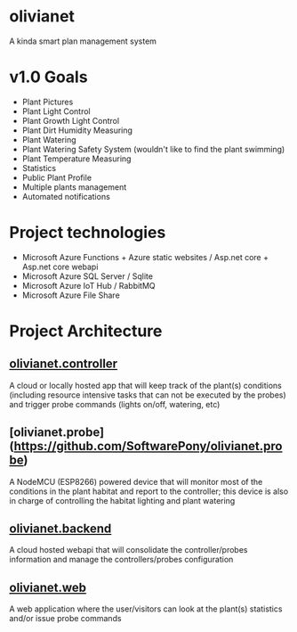 # olivianet
A kinda smart plan management system

# v1.0 Goals
- Plant Pictures
- Plant Light Control
- Plant Growth Light Control
- Plant Dirt Humidity Measuring
- Plant Watering
- Plant Watering Safety System (wouldn't like to find the plant swimming)
- Plant Temperature Measuring
- Statistics
- Public Plant Profile
- Multiple plants management
- Automated notifications

# Project technologies
- Microsoft Azure Functions + Azure static websites / Asp.net core + Asp.net core webapi
- Microsoft Azure SQL Server / Sqlite
- Microsoft Azure IoT Hub / RabbitMQ
- Microsoft Azure File Share

# Project Architecture
## [olivianet.controller](https://github.com/SoftwarePony/olivianet.controller)
A cloud or locally hosted app that will keep track of the plant(s) conditions (including resource intensive tasks that can not be executed by the probes) and trigger probe commands (lights on/off, watering, etc)

## [olivianet.probe] (https://github.com/SoftwarePony/olivianet.probe)
A NodeMCU (ESP8266) powered device that will monitor most of the conditions in the plant habitat and report to the controller; this device is also in charge of controlling the habitat lighting and plant watering

## [olivianet.backend](https://github.com/SoftwarePony/olivianet.backend)
A cloud hosted webapi that will consolidate the controller/probes information and manage the controllers/probes configuration

## [olivianet.web](https://github.com/SoftwarePony/olivianet.web)
A web application where the user/visitors can look at the plant(s) statistics and/or issue probe commands

